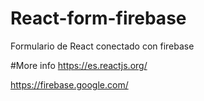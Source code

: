 # React-form-firebase

Formulario de React conectado con firebase

#More info
https://es.reactjs.org/

https://firebase.google.com/
